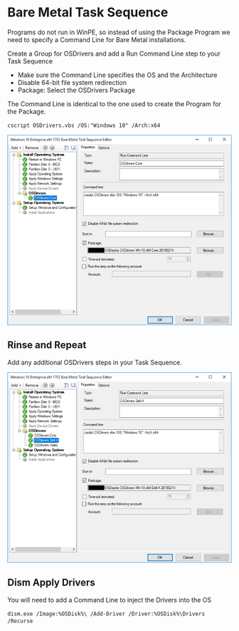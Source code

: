 # Bare Metal Task Sequence

Programs do not run in WinPE, so instead of using the Package Program we need to specify a Command Line for Bare Metal installations.

Create a Group for OSDrivers and add a Run Command Line step to your Task Sequence

* Make sure the Command Line specifies the OS and the Architecture
* Disable 64-bit file system redirection
* Package: Select the OSDrivers Package

The Command Line is identical to the one used to create the Program for the Package.

```text
cscript OSDrivers.vbs /OS:"Windows 10" /Arch:x64
```

![](../../../.gitbook/assets/2-14-2018-2-38-01-pm.png)

## Rinse and Repeat

Add any additional OSDrivers steps in your Task Sequence.

![](../../../.gitbook/assets/2-14-2018-2-39-44-pm.png)

## Dism Apply Drivers

You will need to add a Command Line to inject the Drivers into the OS

```text
dism.exe /Image:%OSDisk%\ /Add-Driver /Driver:%OSDisk%\Drivers /Recurse
```

